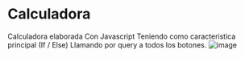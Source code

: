 # Calculadora #
Calculadora elaborada Con Javascript
Teniendo como caracteristica principal (If / Else)
Llamando por query a todos los botones.
![image](https://cdn.discordapp.com/attachments/712151844121739286/1087842425021665340/image.png)
